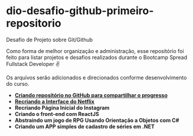 # dio-desafio-github-primeiro-repositorio

Desafio de Projeto sobre Git/Github

Como forma de melhor organização e administração, esse repositório foi feito para listar projetos e desafios realizados durante o Bootcamp Spread Fullstack Developer :v:

Os arquivos serão adicionados e direcionados conforme desenvolvimento do curso. 
* [**Criando repositório no GitHub para compartilhar o progresso**](https://github.com/ninapalmadev/dio-desafio-github-primeiro-repositorio)
* [**Recriando a Interface do Netflix**](https://github.com/ninapalmadev/interface-netflix)
* **Recriando Página Inicial do Instagram**
* **Criando o front-end com ReactJS**
* **Abstraindo um jogo de RPG Usando Orientação a Objetos com C#** 
* **Criando um APP simples de cadastro de séries em .NET**

